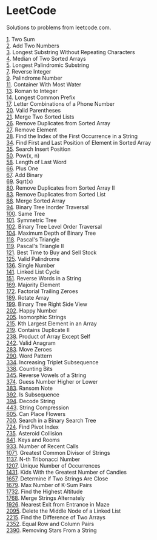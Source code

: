 # LeetCode
Solutions to problems from leetcode.com.

[1](1). Two Sum  
[2](2). Add Two Numbers  
[3](3). Longest Substring Without Repeating Characters  
[4](4). Median of Two Sorted Arrays  
[5](5). Longest Palindromic Substring  
[7](7). Reverse Integer  
[9](9). Palindrome Number  
[11](11). Container With Most Water  
[13](13). Roman to Integer  
[14](14). Longest Common Prefix  
[17](17). Letter Combinations of a Phone Number  
[20](20). Valid Parentheses  
[21](21). Merge Two Sorted Lists  
[26](26). Remove Duplicates from Sorted Array  
[27](27). Remove Element  
[28](28). Find the Index of the First Occurrence in a String  
[34](34). Find First and Last Position of Element in Sorted Array  
[35](35). Search Insert Position  
[50](50). Pow(x, n)  
[58](58). Length of Last Word  
[66](66). Plus One  
[67](67). Add Binary  
[69](69). Sqrt(x)  
[80](80). Remove Duplicates from Sorted Array II  
[83](83). Remove Duplicates from Sorted List  
[88](88). Merge Sorted Array  
[94](94). Binary Tree Inorder Traversal  
[100](100). Same Tree  
[101](101). Symmetric Tree  
[102](102). Binary Tree Level Order Traversal  
[104](104). Maximum Depth of Binary Tree  
[118](118). Pascal's Triangle  
[119](119). Pascal's Triangle II  
[121](121). Best Time to Buy and Sell Stock  
[125](125). Valid Palindrome  
[136](136). Single Number  
[141](141). Linked List Cycle  
[151](151). Reverse Words in a String  
[169](169). Majority Element  
[172](172). Factorial Trailing Zeroes  
[189](189). Rotate Array  
[199](199). Binary Tree Right Side View  
[202](202). Happy Number  
[205](205). Isomorphic Strings  
[215](215). Kth Largest Element in an Array  
[219](219). Contains Duplicate II  
[238](238). Product of Array Except Self  
[242](242). Valid Anagram  
[283](283). Move Zeroes  
[290](290). Word Pattern  
[334](334). Increasing Triplet Subsequence  
[338](338). Counting Bits  
[345](345). Reverse Vowels of a String  
[374](374). Guess Number Higher or Lower  
[383](383). Ransom Note  
[392](392). Is Subsequence  
[394](394). Decode String  
[443](443). String Compression  
[605](605). Can Place Flowers  
[700](700). Search in a Binary Search Tree  
[724](724). Find Pivot Index  
[735](735). Asteroid Collision  
[841](841). Keys and Rooms  
[933](933). Number of Recent Calls  
[1071](1071). Greatest Common Divisor of Strings  
[1137](1137). N-th Tribonacci Number  
[1207](1207). Unique Number of Occurrences  
[1431](1431). Kids With the Greatest Number of Candies  
[1657](1657). Determine if Two Strings Are Close  
[1679](1679). Max Number of K-Sum Pairs  
[1732](1732). Find the Highest Altitude  
[1768](1768). Merge Strings Alternately  
[1926](1926). Nearest Exit from Entrance in Maze  
[2095](2095). Delete the Middle Node of a Linked List  
[2215](2215). Find the Difference of Two Arrays  
[2352](2352). Equal Row and Column Pairs  
[2390](2390). Removing Stars From a String  
